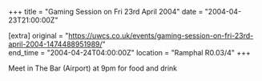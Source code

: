 +++
title = "Gaming Session on Fri 23rd April 2004"
date = "2004-04-23T21:00:00Z"

[extra]
original = "https://uwcs.co.uk/events/gaming-session-on-fri-23rd-april-2004-1474488951989/"    
end_time = "2004-04-24T04:00:00Z"
location = "Ramphal R0.03/4"
+++

Meet in The Bar (Airport) at 9pm for food and drink

